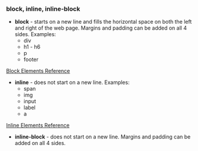 ### block, inline, inline-block

- **block** - starts on a new line and fills the horizontal space on both the left and right of the web page. Margins and padding can be added on all 4 sides. Examples:
  - div
  - h1 - h6
  - p
  - footer
  
[Block Elements Reference](https://developer.mozilla.org/en-US/docs/Web/HTML/Block-level_elements)  

- **inline** - does not start on a new line. Examples:
  - span
  - img
  - input
  - label
  - a
  
[Inline Elements Reference](https://developer.mozilla.org/en-US/docs/Web/HTML/Inline_elements)

- **inline-block** - does not start on a new line. Margins and padding can be added on all 4 sides.
